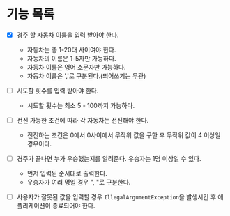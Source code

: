 # 기능 목록

-[x] 경주 할 자동차 이름을 입력 받아야 한다.
    - 자동차는 총 1-20대 사이여야 한다.
    - 자동차의 이름은 1-5자만 가능하다.
    - 자동차 이름은 영어 소문자만 가능하다.
    - 자동차 이름은 ','로 구분된다.(띄어쓰기는 무관)


-[ ] 시도할 횟수를 입력 받아야 한다.
    - 시도할 횟수는 최소 5 - 100까지 가능하다.


-[ ] 전진 가능한 조건에 따라 각 자동차는 전진해야 한다.
    - 전진하는 조건은 0에서 0사이에서 무작위 값을 구한 후 무작위 값이 4 이상일 경우이다.

-[ ] 경주가 끝나면 누가 우승했는지를 알려준다. 우승자는 1명 이상일 수 있다.
    - 먼저 입력된 순서대로 출력한다.
    - 우승자가 여러 명일 경우 ", "로 구분한다.


-[ ] 사용자가 잘못된 값을 입력할 경우 `IllegalArgumentException`을 발생시킨 후 애플리케이션이 종료되어야 한다.
